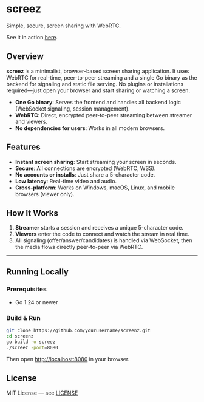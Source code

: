 # screez

Simple, secure, screen sharing with WebRTC.

See it in action [here](https://screenz.agst.dev).

## Overview

**screez** is a minimalist, browser-based screen sharing application. It uses WebRTC for real-time, peer-to-peer streaming and a single Go binary as the backend for signaling and static file serving. No plugins or installations required—just open your browser and start sharing or watching a screen.

- **One Go binary**: Serves the frontend and handles all backend logic (WebSocket signaling, session management).
- **WebRTC**: Direct, encrypted peer-to-peer streaming between streamer and viewers.
- **No dependencies for users**: Works in all modern browsers.

## Features

- **Instant screen sharing**: Start streaming your screen in seconds.
- **Secure**: All connections are encrypted (WebRTC, WSS).
- **No accounts or installs**: Just share a 5-character code.
- **Low latency**: Real-time video and audio.
- **Cross-platform**: Works on Windows, macOS, Linux, and mobile browsers (viewer only).

## How It Works

1. **Streamer** starts a session and receives a unique 5-character code.
2. **Viewers** enter the code to connect and watch the stream in real time.
3. All signaling (offer/answer/candidates) is handled via WebSocket, then the media flows directly peer-to-peer via WebRTC.

---

## Running Locally

### Prerequisites

- Go 1.24 or newer

### Build & Run

```sh
git clone https://github.com/yourusername/screenz.git
cd screenz
go build -o screez
./screez -port=8080
```

Then open [http://localhost:8080](http://localhost:8080) in your browser.

## License

MIT License — see [LICENSE](LICENSE)
